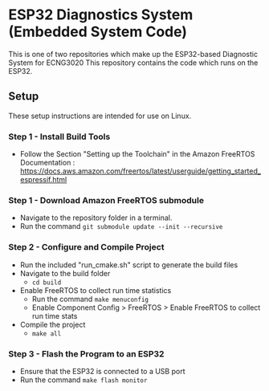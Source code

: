 # ESP32 Diagnostics System (Embedded System Code)

This is one of two repositories which make up the ESP32-based Diagnostic System for ECNG3020
This repository contains the code which runs on the ESP32.

## Setup

These setup instructions are intended for use on Linux.

### Step 1 - Install Build Tools
- Follow the Section "Setting up the Toolchain" in the Amazon FreeRTOS Documentation : https://docs.aws.amazon.com/freertos/latest/userguide/getting_started_espressif.html


### Step 1 - Download Amazon FreeRTOS submodule
- Navigate to the repository folder in a terminal.
- Run the command `git submodule update --init --recursive`

### Step 2 - Configure and Compile Project
- Run the included "run_cmake.sh" script to generate the build files
- Navigate to the build folder
    - `cd build`
- Enable FreeRTOS to collect run time statistics
    - Run the command `make menuconfig`
    - Enable Component Config > FreeRTOS > Enable FreeRTOS to collect run time stats
- Compile the project
    - `make all`

### Step 3 - Flash the Program to an ESP32
- Ensure that the ESP32 is connected to a USB port
- Run the command `make flash monitor`
